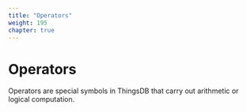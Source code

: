 ```yaml
---
title: "Operators"
weight: 195
chapter: true
---
```


# Operators

Operators are special symbols in ThingsDB that carry out arithmetic or logical computation.
